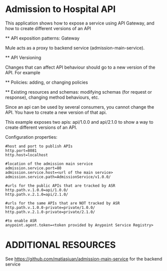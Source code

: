 Admission to Hospital API
=======

This application shows how to expose a service using API Gateway, and how to create different versions of an API

** API exposition patterns: Gateway 

Mule acts as a proxy to backend service (admission-main-service).


** API Versioning

Changes that can affect API behaviour should go to a new version of the API. For example

** Policies: adding, or changing policies

** Existing resources and schemas: modifying schemas (for request or response), changing method behaviours, etc.

Since an api can be used by several consumers, you cannot change the API. You have to create a new version of that api.

This example exposes two apis: api/1.0.0 and api/2.1.0 to show a way to create different versions of an API.


Configuration properties:

```
#host and port to publish APIs
http.port=8081
http.host=localhost

#location of the admission main service
admission.service.port=80
admission.service.host=<url of the main service>
admission.service.path=AdmissionService/v1.0.0/

#urls for the public APIs that are tracked by ASR
http.path.v.1.0.0=api/1.0.0/
http.path.v.2.1.0=api/2.1.0/

#urls for the same APIs that are NOT tracked by ASR
http.path.v.1.0.0-private=private/1.0.0/
http.path.v.2.1.0-private=private/2.1.0/

#to enable ASR
anypoint.agent.token=<token provided by Anypoint Service Registry>
```


ADDITIONAL RESOURCES
====================
See https://github.com/matiasjuan/admission-main-service for the backend service


